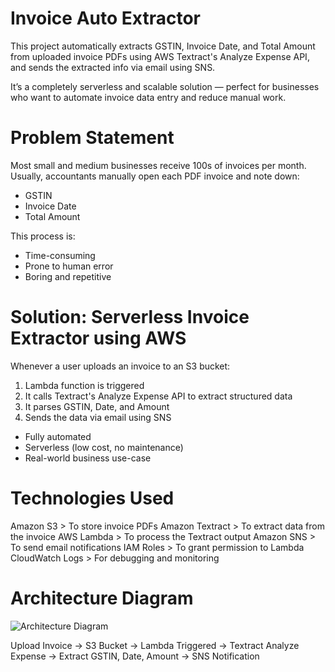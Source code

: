 # Invoice Auto Extractor 

This project automatically extracts GSTIN, Invoice Date, and Total Amount from uploaded invoice PDFs using AWS Textract's Analyze Expense API, and sends the extracted info via email using SNS.

It’s a completely serverless and scalable solution — perfect for businesses who want to automate invoice data entry and reduce manual work.

# Problem Statement

Most small and medium businesses receive 100s of invoices per month.  
Usually, accountants manually open each PDF invoice and note down:
- GSTIN
- Invoice Date
- Total Amount

This process is:
- Time-consuming 
- Prone to human error 
- Boring and repetitive 

# Solution: Serverless Invoice Extractor using AWS

Whenever a user uploads an invoice to an S3 bucket:
1. Lambda function is triggered
2. It calls Textract's Analyze Expense API to extract structured data
3. It parses GSTIN, Date, and Amount
4. Sends the data via email using SNS

- Fully automated  
- Serverless (low cost, no maintenance)  
- Real-world business use-case  

# Technologies Used

Amazon S3       > To store invoice PDFs 
Amazon Textract >  To extract data from the invoice 
AWS Lambda      > To process the Textract output 
Amazon SNS      > To send email notifications 
IAM Roles       > To grant permission to Lambda 
CloudWatch Logs > For debugging and monitoring 

# Architecture Diagram

![Architecture Diagram](architecture-invoice-auto-extractor.drawio.png)

Upload Invoice → S3 Bucket → Lambda Triggered → Textract Analyze Expense → Extract GSTIN, Date, Amount → SNS Notification
